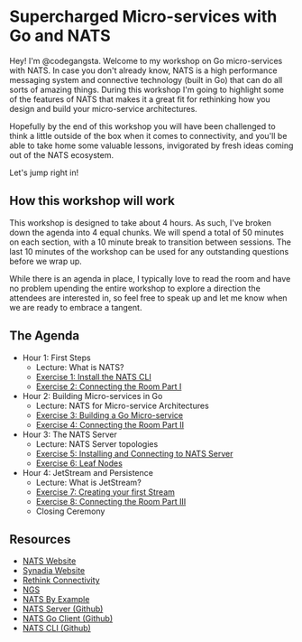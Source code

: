 # Supercharged Micro-services with Go and NATS

Hey! I'm @codegangsta. Welcome to my workshop on Go micro-services with NATS. In case you don't already know, NATS is a high performance messaging system and connective technology (built in Go) that can do all sorts of amazing things. During this workshop I'm going to highlight some of the features of NATS that makes it a great fit for rethinking how you design and build your micro-service architectures.

Hopefully by the end of this workshop you will have been challenged to think a little outside of the box when it comes to connectivity, and you'll be able to take home some valuable lessons, invigorated by fresh ideas coming out of the NATS ecosystem.

Let's jump right in!

## How this workshop will work
This workshop is designed to take about 4 hours. As such, I've broken down the agenda into 4 equal chunks. We will spend a total of 50 minutes on each section, with a 10 minute break to transition between sessions. The last 10 minutes of the workshop can be used for any outstanding questions before we wrap up.

While there is an agenda in place, I typically love to read the room and have no problem upending the entire workshop to explore a direction the attendees are interested in, so feel free to speak up and let me know when we are ready to embrace a tangent.

## The Agenda

- Hour 1: First Steps
    - Lecture: What is NATS?
    - [Exercise 1: Install the NATS CLI](./1_install_nats_cli/README.md)
    - [Exercise 2: Connecting the Room Part I](./2_connecting_the_room/README.md)
- Hour 2: Building Micro-services in Go
    - Lecture: NATS for Micro-service Architectures
    - [Exercise 3: Building a Go Micro-service](./3_building_a_go_microservice/)
    - [Exercise 4: Connecting the Room Part II](./4_connecting_the_room_2/README.md)
- Hour 3: The NATS Server
    - Lecture: NATS Server topologies
    - [Exercise 5: Installing and Connecting to NATS Server](./5_install_nats_server/README.md)
    - [Exercise 6: Leaf Nodes](./6_leaf_nodes/README.md)
- Hour 4: JetStream and Persistence
    - Lecture: What is JetStream?
    - [Exercise 7: Creating your first Stream](./7_creating_your_first_stream/README.md)
    - [Exercise 8: Connecting the Room Part III](./8_connecting_the_room_3/README.md)
    - Closing Ceremony

## Resources
- [NATS Website](https://nats.io)
- [Synadia Website](https://synadia.com)
- [Rethink Connectivity](https://rethink.synadia.com)
- [NGS](https://synadia.com/ngs)
- [NATS By Example](https://natsbyexample.com)
- [NATS Server (Github)](https://github.com/nats-io/nats-server)
- [NATS Go Client (Github)](https://github.com/nats-io/nats.go)
- [NATS CLI (Github)](https://github.com/nats-io/natscli)
